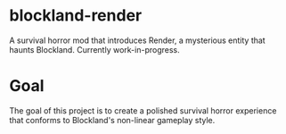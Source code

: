 # blockland-render
A survival horror mod that introduces Render, a mysterious entity that haunts Blockland. Currently work-in-progress.

# Goal
The goal of this project is to create a polished survival horror experience that conforms to Blockland's non-linear gameplay style.
